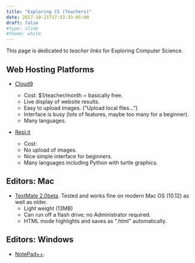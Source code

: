 ```yaml
---
title: "Exploring CS (Teachers)"
date: 2017-10-21T17:53:33-05:00
draft: false
#type: slide
#theme: white
---
```


This page is dedicated to _teacher links_ for Exploring Computer Science.

## Web Hosting Platforms

* [Cloud9](https://c9.io/)
    - Cost: $1/teacher/month = basically free.
    - Live display of website results.
    - Easy to upload images. ("Upload local files...")
    - Interface is busy (lots of features, maybe too many for a beginner).
    - Many languages.

* [Repl.it](https://repl.it)
    - Cost: 
    - No upload of images.
    - Nice simple interface for beginners.
    - Many languages including Python with turtle graphics.
    
## Editors: Mac

* [TextMate 2.0beta](https://macromates.com/). Tested and works fine on modern Mac OS (10.12) as well as older. 
    - Light weight (13MB) 
    - Can run off a flash drive; no Administrator required.
    - HTML mode highlights and saves as ".html" automatically.

## Editors: Windows

* [NotePad++](https://notepad-plus-plus.org/). 

